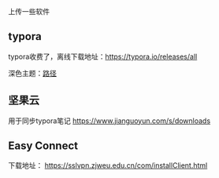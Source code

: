 上传一些软件

## typora

typora收费了，离线下载地址：https://typora.io/releases/all

深色主题：[路径](./dark.css)
## 坚果云
用于同步typora笔记
https://www.jianguoyun.com/s/downloads

## Easy Connect
下载地址： https://sslvpn.zjweu.edu.cn/com/installClient.html



